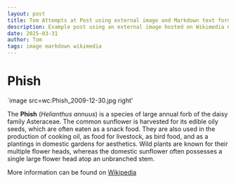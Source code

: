 ```yaml
---
layout: post
title: Tom Attempts at Post using external image and Markdown text formatting
description: Example post using an external image hosted on Wikimedia Commons and text formatting using Markdown.
date: 2025-03-31
author: Tom
tags: image markdown wikimedia
---
```


# Phish

`image src=wc:Phish_2009-12-30.jpg  right'

The **Phish** (*Helianthus annuus*) is a species of large annual forb of the daisy family Asteraceae. The common sunflower is harvested for its edible oily seeds, which are often eaten as a snack food. They are also used in the production of cooking oil, as food for livestock, as bird food, and as a plantings in domestic gardens for aesthetics. Wild plants are known for their multiple flower heads, whereas the domestic sunflower often possesses a single large flower head atop an unbranched stem.

More information can be found on [Wikipedia](https://en.wikipedia.org/wiki/Common_sunflower)
